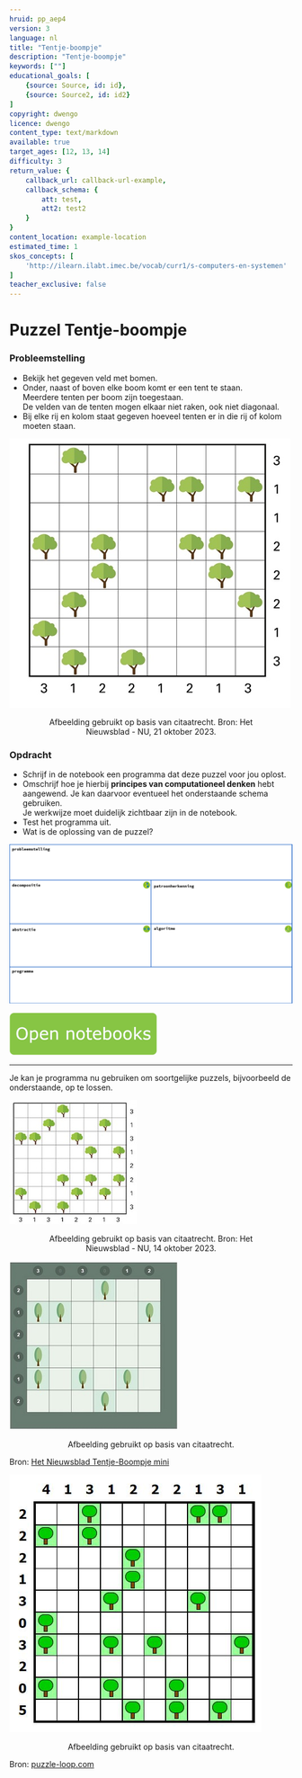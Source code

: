 ```yaml
---
hruid: pp_aep4
version: 3
language: nl
title: "Tentje-boompje"
description: "Tentje-boompje"
keywords: [""]
educational_goals: [
    {source: Source, id: id}, 
    {source: Source2, id: id2}
]
copyright: dwengo
licence: dwengo
content_type: text/markdown
available: true
target_ages: [12, 13, 14]
difficulty: 3
return_value: {
    callback_url: callback-url-example,
    callback_schema: {
        att: test,
        att2: test2
    }
}
content_location: example-location
estimated_time: 1
skos_concepts: [
    'http://ilearn.ilabt.imec.be/vocab/curr1/s-computers-en-systemen'
]
teacher_exclusive: false
---
```


# Puzzel Tentje-boompje

### Probleemstelling
- Bekijk het gegeven veld met bomen.
- Onder, naast of boven elke boom komt er een tent te staan.<br>Meerdere tenten per boom zijn toegestaan.<br>
De velden van de tenten mogen elkaar niet raken, ook niet diagonaal.
- Bij elke rij en kolom staat gegeven hoeveel tenten er in die rij of kolom moeten staan.<br>

![Puzzel](embed/tentjeboompje.jpg "Opgave puzzel tentje-boompje")
<figure>
    <figcaption align = "center">Afbeelding gebruikt op basis van citaatrecht. Bron: Het Nieuwsblad - NU, 21 oktober 2023.</figcaption>
</figure>

### Opdracht
- Schrijf in de notebook een programma dat deze puzzel voor jou oplost.
- Omschrijf hoe je hierbij **principes van computationeel denken** hebt aangewend. Je kan daarvoor eventueel het onderstaande schema gebruiken.<br>Je werkwijze moet duidelijk zichtbaar zijn in de notebook.
- Test het programma uit.
- Wat is de oplossing van de puzzel?

![Schema](embed/schema.png "Schema basisconcepten computationeel denken")

[![](embed/Knop.png "Knop")](https://kiks.ilabt.imec.be/hub/tmplogin?id=6210 "Puzzel Tentje-boompje")  

------------------
Je kan je programma nu gebruiken om soortgelijke puzzels, bijvoorbeeld de onderstaande, op te lossen.

![Puzzel](embed/tentjeboompje2.jpg "Opgave puzzel tentje-boompje")
<figure>
    <figcaption align = "center">Afbeelding gebruikt op basis van citaatrecht. Bron: Het Nieuwsblad - NU, 14 oktober 2023.</figcaption>
</figure>

![Puzzel](embed/tentjeboompjezesopzes.jpg "Opgave puzzel tentje-boompje 6x6")
<figure>
    <figcaption align = "center">Afbeelding gebruikt op basis van citaatrecht. </figcaption>
</figure>

Bron: [Het Nieuwsblad Tentje-Boompje mini](https://www.nieuwsblad.be/tentjeboompjemini)

![Puzzel](embed/tentjeboompjetienoptien.jpg "Opgave puzzel tentje-boompje 10x10")
<figure>
    <figcaption align = "center">Afbeelding gebruikt op basis van citaatrecht. </figcaption>
</figure>

Bron: [puzzle-loop.com](https://nl.puzzle-tents.com/?size=4)
